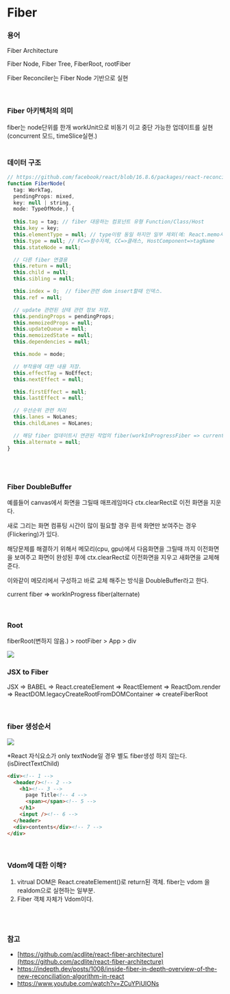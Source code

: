 # Fiber

### 용어

Fiber Architecture

Fiber Node, Fiber Tree, FiberRoot, rootFiber

Fiber Reconciler는 Fiber Node 기반으로 실현

<br/>

### Fiber 아키텍처의 의미

fiber는 node단위를 한개 workUnit으로 비동기 이고 중단 가능한 업데이트를 실현(concurrent 모드, timeSlice실현.)
<br/>
<br/>

### 데이터 구조

```jsx
// https://github.com/facebook/react/blob/16.8.6/packages/react-reconciler/src/ReactFiber.js
function FiberNode(
  tag: WorkTag,
  pendingProps: mixed,
  key: null | string,
  mode: TypeOfMode,) {
  
  this.tag = tag; // fiber 대응하는 컴포넌트 유형 Function/Class/Host
  this.key = key;
  this.elementType = null; // type이랑 동일 하지만 일부 제외(예: React.memo사용시 제외)
  this.type = null; // FC=>함수자체, CC=>클래스, HostComponent=>tagName
  this.stateNode = null;

  // 다른 fiber 연결용
  this.return = null;
  this.child = null;
  this.sibling = null;

  this.index = 0;  // fiber관련 dom insert할때 인덱스.
  this.ref = null;

  // update 관련된 상태 관련 정보 저장.
  this.pendingProps = pendingProps;
  this.memoizedProps = null;
  this.updateQueue = null;
  this.memoizedState = null;
  this.dependencies = null;

  this.mode = mode;

  // 부작용에 대한 내용 저장.
  this.effectTag = NoEffect;
  this.nextEffect = null;

  this.firstEffect = null;
  this.lastEffect = null;

  // 우선순위 관련 처리
  this.lanes = NoLanes;
  this.childLanes = NoLanes;

  // 해당 fiber 업데이트시 연관된 작업의 fiber(workInProgressFiber => currentFiber)
  this.alternate = null;
}
```

<br/>
<br/>

### Fiber **DoubleBuffer**

예를들어 canvas에서 화면을 그릴때 매프레임마다 ctx.clearRect로 이전 화면을 지운다.

새로 그리는 화면 컴퓨팅 시간이 많이 필요할 경우 흰색 화면만 보여주는 경우(Flickering)가 있다.

해당문제를 해결하기 위해서 메모리(cpu, gpu)에서 다음화면을 그릴때 까지 이전화면을 보여주고 화면이 완성된 후에 ctx.clearRect로 이전화면을 지우고 새화면을 교체해준다.

이와같이 메모리에서 구성하고 바로 교체 해주는 방식을 DoubleBuffer라고 한다.

current fiber ⇒ workInProgress fiber(alternate)

<br/>

### Root

fiberRoot(변하지 않음.) > rootFiber > App > div

![](https://raw.githubusercontent.com/jl917/jl917.github.io/master/img/2022/07/25/20220725213905.png)
<br/>

### JSX to Fiber

JSX ⇒ BABEL ⇒ React.createElement ⇒ ReactElement ⇒ ReactDom.render ⇒ ReactDOM.legacyCreateRootFromDOMContainer ⇒ createFiberRoot

<br/>

### fiber 생성순서

![](https://raw.githubusercontent.com/jl917/jl917.github.io/master/img/2022/07/25/20220725214257.png)

*React 자식요소가 only textNode일 경우 별도 fiber생성 하지 않는다. (isDirectTextChild)

```html
<div><!-- 1 -->
  <header/><!-- 2 -->
    <h1><!-- 3 -->
      page Title<!-- 4 -->
      <span></span><!-- 5 -->
    </h1>
    <input /><!-- 6 -->
  </header>
  <div>contents</div><!-- 7 -->
</div>
```
<br/>

### Vdom에 대한 이해?

1. vitrual DOM은 React.createElement()로 return된 객체. fiber는 vdom 을 realdom으로 실현하는 일부분.
2. Fiber 객체 자체가 Vdom이다.
<br/>
<br/>

### 참고

- [https://github.com/acdlite/react-fiber-architecture](https://github.com/acdlite/react-fiber-architecture)
- https://indepth.dev/posts/1008/inside-fiber-in-depth-overview-of-the-new-reconciliation-algorithm-in-react
- https://www.youtube.com/watch?v=ZCuYPiUIONs
